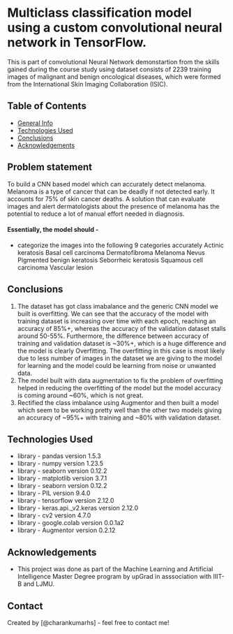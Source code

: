 # Multiclass classification model using a custom convolutional neural network in TensorFlow. 
This is part of convolutional Neural Network demonstartion from the skills gained during the course study using dataset consists of 2239 training images of malignant and benign oncological diseases, which were formed from the International Skin Imaging Collaboration (ISIC).

## Table of Contents
* [General Info](#general-information)
* [Technologies Used](#technologies-used)
* [Conclusions](#conclusions)
* [Acknowledgements](#acknowledgements)


## Problem statement
To build a CNN based model which can accurately detect melanoma. Melanoma is a type of cancer that can be deadly if not detected early. It accounts for 75% of skin cancer deaths. A solution that can evaluate images and alert dermatologists about the presence of melanoma has the potential to reduce a lot of manual effort needed in diagnosis.

#### Essentially, the model should - 
* categorize the images into the following 9 categories accurately
    Actinic keratosis
    Basal cell carcinoma
    Dermatofibroma
    Melanoma
    Nevus
    Pigmented benign keratosis
    Seborrheic keratosis
    Squamous cell carcinoma
    Vascular lesion 

## Conclusions

1. The dataset has got class imabalance and the generic CNN model we built is overfitting. We can see that the accuracy of the model with training dataset is increasing over time with each epoch, reaching an accuracy of 85%+, whereas the accuracy of the validation dataset stalls around 50-55%. Furthermore, the difference between accuracy of training and validation dataset is ~30%+, which is a huge difference and the model is clearly Overfitting. The overfitting in this case is most likely due to less number of images in the dataset we are giving to the model for learning and the model could be learning from noise or unwanted data.
2. The model built with data augmentation to fix the problem of overfitting helped in reducing the overfitting of the model but the model accuracy is coming around ~60%, which is not great.
3. Rectified the class imbalance using Augmentor and then built a model which seem to be working pretty well than the other two models giving an accuracy of ~95%+ with training and ~80% with validation dataset.


## Technologies Used
- library -  pandas  version  1.5.3
- library -  numpy  version  1.23.5
- library -  seaborn  version  0.12.2
- library -  matplotlib  version  3.7.1
- library -  seaborn  version  0.12.2
- library -  PIL  version  9.4.0
- library -  tensorflow  version  2.12.0
- library -  keras.api._v2.keras  version  2.12.0
- library -  cv2  version  4.7.0
- library -  google.colab  version  0.0.1a2
- library -  Augmentor  version  0.2.12

## Acknowledgements

- This project was done as part of the Machine Learning and Artificial Intelligence Master Degree program by upGrad in asssociation with IIIT-B and LJMU.


## Contact
Created by [@charankumarhs] - feel free to contact me!

